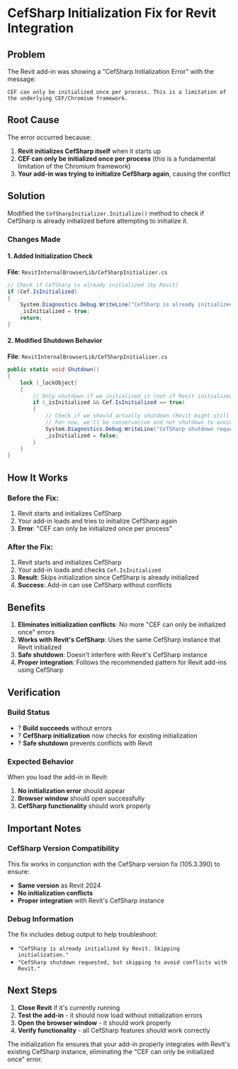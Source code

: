 # CefSharp Initialization Fix for Revit Integration

## Problem
The Revit add-in was showing a "CefSharp Initialization Error" with the message:
```
CEF can only be initialized once per process. This is a limitation of the underlying CEF/Chromium framework.
```

## Root Cause
The error occurred because:

1. **Revit initializes CefSharp itself** when it starts up
2. **CEF can only be initialized once per process** (this is a fundamental limitation of the Chromium framework)
3. **Your add-in was trying to initialize CefSharp again**, causing the conflict

## Solution
Modified the `CefSharpInitializer.Initialize()` method to check if CefSharp is already initialized before attempting to initialize it.

### Changes Made

#### 1. Added Initialization Check
**File**: `RevitInternalBrowserLib/CefSharpInitializer.cs`

```csharp
// Check if CefSharp is already initialized (by Revit)
if (Cef.IsInitialized)
{
    System.Diagnostics.Debug.WriteLine("CefSharp is already initialized by Revit. Skipping initialization.");
    _isInitialized = true;
    return;
}
```

#### 2. Modified Shutdown Behavior
**File**: `RevitInternalBrowserLib/CefSharpInitializer.cs`

```csharp
public static void Shutdown()
{
    lock (_lockObject)
    {
        // Only shutdown if we initialized it (not if Revit initialized it)
        if (_isInitialized && Cef.IsInitialized == true)
        {
            // Check if we should actually shutdown (Revit might still need it)
            // For now, we'll be conservative and not shutdown to avoid conflicts with Revit
            System.Diagnostics.Debug.WriteLine("CefSharp shutdown requested, but skipping to avoid conflicts with Revit.");
            _isInitialized = false;
        }
    }
}
```

## How It Works

### Before the Fix:
1. Revit starts and initializes CefSharp
2. Your add-in loads and tries to initialize CefSharp again
3. **Error**: "CEF can only be initialized once per process"

### After the Fix:
1. Revit starts and initializes CefSharp
2. Your add-in loads and checks `Cef.IsInitialized`
3. **Result**: Skips initialization since CefSharp is already initialized
4. **Success**: Add-in can use CefSharp without conflicts

## Benefits

1. **Eliminates initialization conflicts**: No more "CEF can only be initialized once" errors
2. **Works with Revit's CefSharp**: Uses the same CefSharp instance that Revit initialized
3. **Safe shutdown**: Doesn't interfere with Revit's CefSharp instance
4. **Proper integration**: Follows the recommended pattern for Revit add-ins using CefSharp

## Verification

### Build Status
- ? **Build succeeds** without errors
- ? **CefSharp initialization** now checks for existing initialization
- ? **Safe shutdown** prevents conflicts with Revit

### Expected Behavior
When you load the add-in in Revit:
1. **No initialization error** should appear
2. **Browser window** should open successfully
3. **CefSharp functionality** should work properly

## Important Notes

### CefSharp Version Compatibility
This fix works in conjunction with the CefSharp version fix (105.3.390) to ensure:
- **Same version** as Revit 2024
- **No initialization conflicts**
- **Proper integration** with Revit's CefSharp instance

### Debug Information
The fix includes debug output to help troubleshoot:
- `"CefSharp is already initialized by Revit. Skipping initialization."`
- `"CefSharp shutdown requested, but skipping to avoid conflicts with Revit."`

## Next Steps

1. **Close Revit** if it's currently running
2. **Test the add-in** - it should now load without initialization errors
3. **Open the browser window** - it should work properly
4. **Verify functionality** - all CefSharp features should work correctly

The initialization fix ensures that your add-in properly integrates with Revit's existing CefSharp instance, eliminating the "CEF can only be initialized once" error. 